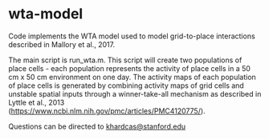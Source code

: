 # wta-model

Code implements the WTA model used to model grid-to-place interactions described in Mallory et al., 2017. 

The main script is run_wta.m. This script will create two populations of place cells - each population represents the activity of place cells in a 50 cm x 50 cm environment on one day. The activity maps of each population of place cells is generated by combining activity maps of grid cells and unstable spatial inputs through a winner-take-all mechanism as described in Lyttle et al., 2013 (https://www.ncbi.nlm.nih.gov/pmc/articles/PMC4120775/). 


Questions can be directed to khardcas@stanford.edu
